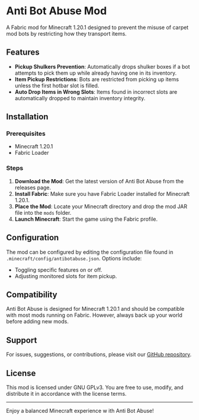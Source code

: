 # Anti Bot Abuse Mod

A Fabric mod for Minecraft 1.20.1 designed to prevent the misuse of carpet mod bots by restricting how they transport items.

## Features

- **Pickup Shulkers Prevention**: Automatically drops shulker boxes if a bot attempts to pick them up while already having one in its inventory.
- **Item Pickup Restrictions**: Bots are restricted from picking up items unless the first hotbar slot is filled.
- **Auto Drop Items in Wrong Slots**: Items found in incorrect slots are automatically dropped to maintain inventory integrity.

## Installation

### Prerequisites

- Minecraft 1.20.1
- Fabric Loader

### Steps

1. **Download the Mod**: Get the latest version of Anti Bot Abuse from the releases page.
2. **Install Fabric**: Make sure you have Fabric Loader installed for Minecraft 1.20.1.
3. **Place the Mod**: Locate your Minecraft directory and drop the mod JAR file into the `mods` folder.
4. **Launch Minecraft**: Start the game using the Fabric profile.

## Configuration

The mod can be configured by editing the configuration file found in `.minecraft/config/antibotabuse.json`. Options include:

- Toggling specific features on or off.
- Adjusting monitored slots for item pickup.

## Compatibility

Anti Bot Abuse is designed for Minecraft 1.20.1 and should be compatible with most mods running on Fabric. However, always back up your world before adding new mods.

## Support

For issues, suggestions, or contributions, please visit our [GitHub repository](link-to-repo).

## License

This mod is licensed under GNU GPLv3. You are free to use, modify, and distribute it in accordance with the license terms.

---

Enjoy a balanced Minecraft experience w
ith Anti Bot Abuse!
